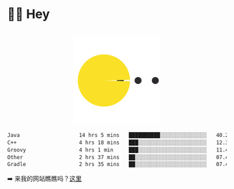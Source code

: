 
# 👋🏻 Hey
<div align="center">
	<br>
	<img src="https://raw.githubusercontent.com/Aniket965/Aniket965/master/pacman.svg?sanitize=true" width="200" height="200">
	<br>
</div>

<!--START_SECTION:waka-->

```txt
Java                   14 hrs 5 mins   ██████████░░░░░░░░░░░░░░░   40.21 %
C++                    4 hrs 18 mins   ███░░░░░░░░░░░░░░░░░░░░░░   12.30 %
Groovy                 4 hrs 1 min     ███░░░░░░░░░░░░░░░░░░░░░░   11.49 %
Other                  2 hrs 37 mins   ██░░░░░░░░░░░░░░░░░░░░░░░   07.48 %
Gradle                 2 hrs 35 mins   ██░░░░░░░░░░░░░░░░░░░░░░░   07.40 %
```

<!--END_SECTION:waka-->

 ➡️  来我的网站瞧瞧吗？[这里](https://www.shaolongfei.com)
